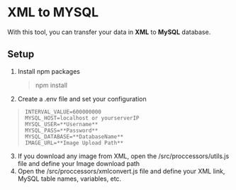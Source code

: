 # XML to MYSQL

With this tool, you can transfer your data in **XML** to **MySQL** database.


## Setup
1.	Install npm packages
	>npm install

2. Create a .env file and set your configuration
    
>     INTERVAL_VALUE=600000000
>     MYSQL_HOST=localhost or yourserverIP
>     MYSQL_USER=**Username**
>     MYSQL_PASS=**Password**
>     MYSQL_DATABASE=**DatabaseName**
>     IMAGE_URL=**Image Upload Path** 
  3.  If you download any image from XML, open the /src/proccessors/utils.js file and define your Image download path
  4. Open the /src/proccessors/xmlconvert.js file and define your XML link, MySQL table names, variables, etc.
